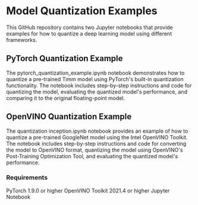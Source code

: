 # Model Quantization Examples
This GitHub repository contains two Jupyter notebooks that provide examples for how to quantize a deep learning model using different frameworks.

## PyTorch Quantization Example
The pytorch_quantization_example.ipynb notebook demonstrates how to quantize a pre-trained Timm model using PyTorch's built-in quantization functionality. The notebook includes step-by-step instructions and code for quantizing the model, evaluating the quantized model's performance, and comparing it to the original floating-point model.

## OpenVINO Quantization Example
The quantization inception.ipynb notebook provides an example of how to quantize a pre-trained GoogleNet model using the Intel OpenVINO Toolkit. The notebook includes step-by-step instructions and code for converting the model to OpenVINO format, quantizing the model using OpenVINO's Post-Training Optimization Tool, and evaluating the quantized model's performance.

### Requirements
PyTorch 1.9.0 or higher
OpenVINO Toolkit 2021.4 or higher
Jupyter Notebook
